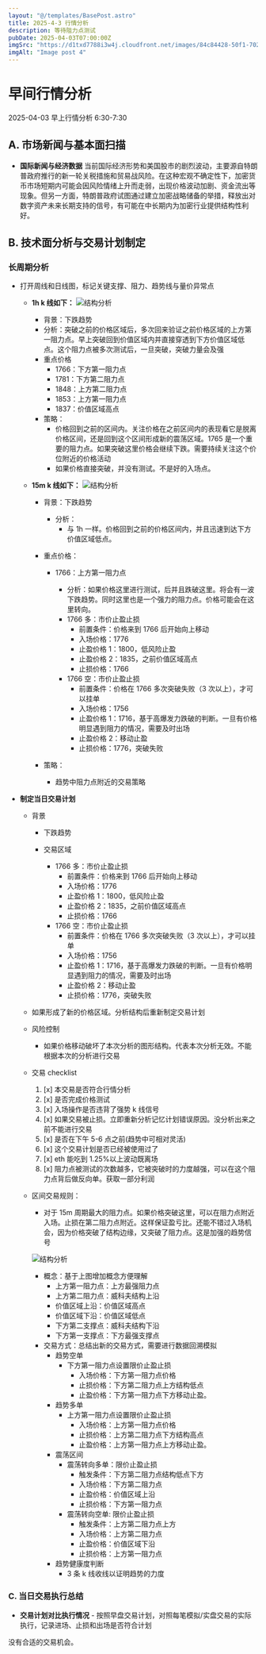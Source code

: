 ```yaml
---
layout: "@/templates/BasePost.astro"
title: 2025-4-3 行情分析
description: 等待阻力点测试
pubDate: 2025-04-03T07:00:00Z
imgSrc: "https://d1txd7788i3w4j.cloudfront.net/images/84c84428-50f1-7025-b778-548a97e9da87/2025-04-02/1743635963349-eth-15m.jpg"
imgAlt: "Image post 4"
---
```


# 早间行情分析

2025-04-03 早上行情分析 6:30-7:30

## A. 市场新闻与基本面扫描

- **国际新闻与经济数据**
  当前国际经济形势和美国股市的剧烈波动，主要源自特朗普政府推行的新一轮关税措施和贸易战风险。在这种宏观不确定性下，加密货币市场短期内可能会因风险情绪上升而走弱，出现价格波动加剧、资金流出等现象。但另一方面，特朗普政府试图通过建立加密战略储备的举措，释放出对数字资产未来长期支持的信号，有可能在中长期内为加密行业提供结构性利好。

## B. 技术面分析与交易计划制定

### 长周期分析

- 打开周线和日线图，标记关键支撑、阻力、趋势线与量价异常点

  - **1h k 线如下：**
    ![结构分析](https://d1txd7788i3w4j.cloudfront.net/images/84c84428-50f1-7025-b778-548a97e9da87/2025-04-02/1743635963440-eth-1h.jpg)

    - 背景：下跌趋势
    - 分析：突破之前的价格区域后，多次回来验证之前价格区域的上方第一阻力点。早上突破回到价值区域内并直接穿透到下方价值区域低点。这个阻力点被多次测试后，一旦突破，突破力量会及强
    - 重点价格
      - 1766：下方第一阻力点
      - 1781：下方第二阻力点
      - 1848：上方第二阻力点
      - 1853：上方第一阻力点
      - 1837：价值区域高点
    - 策略：
      - 价格回到之前的区间内。关注价格在之前区间内的表现看它是脱离价格区间，还是回到这个区间形成新的震荡区域。1765 是一个重要的阻力点。如果突破这里价格会继续下跌。需要持续关注这个价位附近的价格活动
      - 如果价格直接突破，并没有测试。不是好的入场点。

  - **15m k 线如下：**
    ![结构分析](https://d1txd7788i3w4j.cloudfront.net/images/84c84428-50f1-7025-b778-548a97e9da87/2025-04-02/1743635963349-eth-15m.jpg)

    - 背景：下跌趋势
      - 分析：
        - 与 1h 一样。价格回到之前的价格区间内，并且迅速到达下方价值区域低点。
    - 重点价格：

      - 1766：上方第一阻力点

        - 分析：如果价格这里进行测试，后并且跌破这里。将会有一波下跌趋势。同时这里也是一个强力的阻力点。价格可能会在这里转向。
        - 1766 多：市价止盈止损
          - 前置条件：价格来到 1766 后开始向上移动
          - 入场价格：1776
          - 止盈价格 1：1800，低风险止盈
          - 止盈价格 2：1835，之前价值区域高点
          - 止损价格：1766
        - 1766 空：市价止盈止损
          - 前置条件：价格在 1766 多次突破失败（3 次以上），才可以挂单
          - 入场价格：1756
          - 止盈价格 1：1716，基于高爆发力跌破的判断。一旦有价格明显遇到阻力的情况，需要及时出场
          - 止盈价格 2：移动止盈
          - 止损价格：1776，突破失败

    - 策略：
      - 趋势中阻力点附近的交易策略

- **制定当日交易计划**

  - 背景

    - 下跌趋势
    - 交易区域

      - 1766 多：市价止盈止损
        - 前置条件：价格来到 1766 后开始向上移动
        - 入场价格：1776
        - 止盈价格 1：1800，低风险止盈
        - 止盈价格 2：1835，之前价值区域高点
        - 止损价格：1766
      - 1766 空：市价止盈止损
        - 前置条件：价格在 1766 多次突破失败（3 次以上），才可以挂单
        - 入场价格：1756
        - 止盈价格 1：1716，基于高爆发力跌破的判断。一旦有价格明显遇到阻力的情况，需要及时出场
        - 止盈价格 2：移动止盈
        - 止损价格：1776，突破失败

  - 如果形成了新的价格区域。分析结构后重新制定交易计划

  - 风险控制
    - 如果价格移动破坏了本次分析的图形结构。代表本次分析无效。不能根据本次的分析进行交易
  - 交易 checklist

    1. [x] 本交易是否符合行情分析
    2. [x] 是否完成价格测试
    3. [x] 入场操作是否违背了强势 k 线信号
    4. [x] 如果交易被止损。立即重新分析记忆计划错误原因。没分析出来之前不能进行交易
    5. [x] 是否在下午 5-6 点之前(趋势中可相对灵活)
    6. [x] 这个交易计划是否已经被使用过了
    7. [x] eth 能吃到 1.25%以上波动既离场
    8. [x] 阻力点被测试的次数越多，它被突破时的力度越强，可以在这个阻力点背后做反向单。获取一部分利润

  - 区间交易规则：

    - 对于 15m 周期最大的阻力点。如果价格突破这里，可以在阻力点附近入场。止损在第二阻力点附近。这样保证盈亏比。还能不错过入场机会，因为价格突破了结构边缘，又突破了阻力点。这是加强的趋势信号

    ![结构分析](https://d1txd7788i3w4j.cloudfront.net/images/84c84428-50f1-7025-b778-548a97e9da87/2025-03-28/1743167232237-tradingview15m.jpg)

    - 概念：基于上图增加概念方便理解
      - 上方第一阻力点：上方最强阻力点
      - 上方第二阻力点：威科夫结构上沿
      - 价值区域上沿：价值区域高点
      - 价值区域下沿：价值区域低点
      - 下方第二支撑点：威科夫结构下沿
      - 下方第一支撑点：下方最强支撑点
    - 交易方式：总结出新的交易方式，需要进行数据回溯模拟
      - 趋势空单
        - 下方第一阻力点设置限价止盈止损
          - 入场价格：下方第一阻力点价格
          - 止损价格：下方第二阻力点上方结构低点
          - 止盈价格：下方第一阻力点下方移动止盈。
      - 趋势多单
        - 上方第一阻力点设置限价止盈止损
          - 入场价格：上方第一阻力点价格
          - 止损价格：上方第二阻力点下方结构高点
          - 止盈价格：上方第一阻力点上方移动止盈。
      - 震荡区间
        - 震荡转向多单：限价止盈止损
          - 触发条件：下方第二阻力点结构低点下方
          - 入场价格：下方第二阻力点
          - 止盈价格：价值区域上沿
          - 止损价格：下方第一阻力点
        - 震荡转向空单: 限价止盈止损
          - 触发条件：上方第二阻力点上方
          - 入场价格：上方第二阻力点
          - 止盈价格：价值区域下沿
          - 止损价格：上方第一阻力点
      - 趋势健康度判断
        - 3 条 k 线收线以证明趋势的力度

### C. 当日交易执行总结

- **交易计划对比执行情况** - 按照早盘交易计划，对照每笔模拟/实盘交易的实际执行，记录进场、止损和出场是否符合计划

没有合适的交易机会。